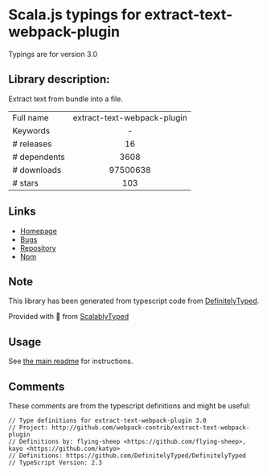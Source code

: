 
# Scala.js typings for extract-text-webpack-plugin

Typings are for version 3.0

## Library description:
Extract text from bundle into a file.

|                    |                 |
| ------------------ | :-------------: |
| Full name          | extract-text-webpack-plugin |
| Keywords           | - |
| # releases         | 16 |
| # dependents       | 3608 |
| # downloads        | 97500638 |
| # stars            | 103 |

## Links
- [Homepage](http://github.com/webpack-contrib/extract-text-webpack-plugin)
- [Bugs](https://github.com/webpack-contrib/extract-text-webpack-plugin/issues)
- [Repository](https://github.com/webpack-contrib/extract-text-webpack-plugin)
- [Npm](https://www.npmjs.com/package/extract-text-webpack-plugin)
    


## Note
This library has been generated from typescript code from [DefinitelyTyped](https://definitelytyped.org).

Provided with :purple_heart: from [ScalablyTyped](https://github.com/oyvindberg/ScalablyTyped)

## Usage
See [the main readme](../../readme.md) for instructions.

## Comments

These comments are from the typescript definitions and might be useful:
```
// Type definitions for extract-text-webpack-plugin 3.0
// Project: http://github.com/webpack-contrib/extract-text-webpack-plugin
// Definitions by: flying-sheep <https://github.com/flying-sheep>, kayo <https://github.com/katyo>
// Definitions: https://github.com/DefinitelyTyped/DefinitelyTyped
// TypeScript Version: 2.3

```

